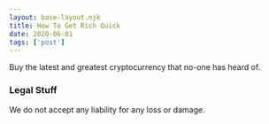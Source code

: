 ```yaml
---
layout: base-layout.njk
title: How To Get Rich Quick
date: 2020-06-01
tags: ['post']
---
```

Buy the latest and greatest cryptocurrency that no-one has heard of.
### Legal Stuff
We do not accept any liability for any loss or damage.